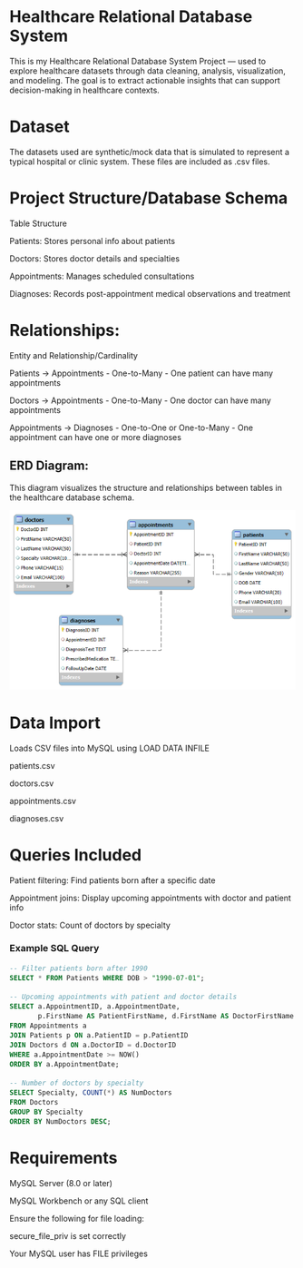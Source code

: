 # Healthcare Relational Database System

This is my Healthcare Relational Database System Project —  used to explore healthcare datasets through data cleaning, analysis, visualization, and modeling. The goal is to extract actionable insights that can support decision-making in healthcare contexts.


# Dataset


The datasets used are synthetic/mock data that is simulated to represent a typical hospital or clinic system.  These files are included as .csv files.


# Project Structure/Database Schema

Table Structure

Patients: Stores personal info about patients

Doctors: Stores doctor details and specialties

Appointments: Manages scheduled consultations

Diagnoses: Records post-appointment medical observations and treatment


# Relationships:

Entity and	Relationship/Cardinality

Patients → Appointments - One-to-Many - One patient can have many appointments

Doctors → Appointments - One-to-Many - One doctor can have many appointments

Appointments → Diagnoses - One-to-One or One-to-Many - One appointment can have one or more diagnoses

ERD Diagram:
--------------

This diagram visualizes the structure and relationships between tables in the healthcare database schema.

![ER Diagram](./assets/HealthcareDBS_ERD.png)


# Data Import
Loads CSV files into MySQL using LOAD DATA INFILE

patients.csv

doctors.csv

appointments.csv

diagnoses.csv


# Queries Included
Patient filtering: Find patients born after a specific date

Appointment joins: Display upcoming appointments with doctor and patient info

Doctor stats: Count of doctors by specialty

### Example SQL Query
```sql
-- Filter patients born after 1990
SELECT * FROM Patients WHERE DOB > "1990-07-01";

-- Upcoming appointments with patient and doctor details
SELECT a.AppointmentID, a.AppointmentDate, 
       p.FirstName AS PatientFirstName, d.FirstName AS DoctorFirstName
FROM Appointments a
JOIN Patients p ON a.PatientID = p.PatientID
JOIN Doctors d ON a.DoctorID = d.DoctorID
WHERE a.AppointmentDate >= NOW()
ORDER BY a.AppointmentDate;

-- Number of doctors by specialty
SELECT Specialty, COUNT(*) AS NumDoctors
FROM Doctors
GROUP BY Specialty
ORDER BY NumDoctors DESC;
```

# Requirements

MySQL Server (8.0 or later)

MySQL Workbench or any SQL client

Ensure the following for file loading:

secure_file_priv is set correctly

Your MySQL user has FILE privileges

